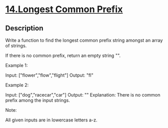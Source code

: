 # [14.Longest Common Prefix](https://leetcode.com/problems/longest-common-prefix/)
        
## Description
        
Write a function to find the longest common prefix string amongst an array of strings.

If there is no common prefix, return an empty string &quot;&quot;.

Example 1:


Input: [&quot;flower&quot;,&quot;flow&quot;,&quot;flight&quot;]
Output: &quot;fl&quot;


Example 2:


Input: [&quot;dog&quot;,&quot;racecar&quot;,&quot;car&quot;]
Output: &quot;&quot;
Explanation: There is no common prefix among the input strings.


Note:

All given inputs are in lowercase letters a-z.
